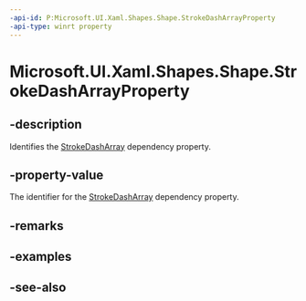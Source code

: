 ```yaml
---
-api-id: P:Microsoft.UI.Xaml.Shapes.Shape.StrokeDashArrayProperty
-api-type: winrt property
---
```


<!-- Property syntax
public Windows.UI.Xaml.DependencyProperty StrokeDashArrayProperty { get; }
-->

# Microsoft.UI.Xaml.Shapes.Shape.StrokeDashArrayProperty

## -description
Identifies the [StrokeDashArray](shape_strokedasharray.md) dependency property.

## -property-value
The identifier for the [StrokeDashArray](shape_strokedasharray.md) dependency property.

## -remarks

## -examples

## -see-also
